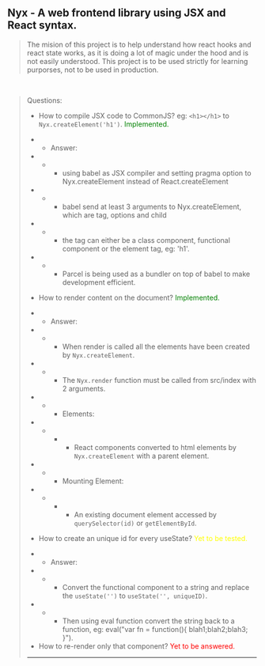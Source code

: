 ## Nyx - A web frontend library using JSX and React syntax.
> The mision of this project is to help understand how react hooks and react state works, as it is doing a lot of magic under the hood and is not easily understood. This project is to be used strictly for learning purporses, not to be used in production.

<br>

>Questions:
>* How to compile JSX code to CommonJS? eg: ```<h1></h1>``` to ```Nyx.createElement('h1')```. <span style="color:green">Implemented.</span>
>- - Answer: 
>- - - using babel as JSX compiler and setting pragma option to Nyx.createElement instead of React.createElement
>- - - babel send at least 3 arguments to Nyx.createElement, which are tag, options and child
>- - - the tag can either be a class component, functional component or the element tag, eg: 'h1'.
>- - - Parcel is being used as a bundler on top of babel to make development efficient. 
>
>* How to render content on the document? <span style="color:green">Implemented.</span>
>- - Answer:
>- - - When render is called all the elements have been created by ```Nyx.createElement```.
>- - - The ```Nyx.render``` function must be called from src/index with 2 arguments.
>- - - Elements:
>- - - - React components converted to html elements by ```Nyx.createElement``` with a parent element.
>- - - Mounting Element:
>- - - -  An existing document element accessed by ```querySelector(id)``` or ```getElementById```.
>
>* How to create an unique id for every useState? <span style="color:yellow">Yet to be tested.</span>
>- - Answer: 
>- - - Convert the functional component to a string and replace the ```useState('')``` to ```useState('', uniqueID)```.
>- - - Then using eval function convert the string back to a function, eg: eval("var fn = function(){ blah1;blah2;blah3; }").
>- How to re-render only that component? <span style="color:red">Yet to be answered.</span>
>---